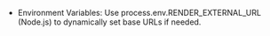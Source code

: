 * Environment Variables: Use process.env.RENDER_EXTERNAL_URL (Node.js) to dynamically set base URLs if needed.

